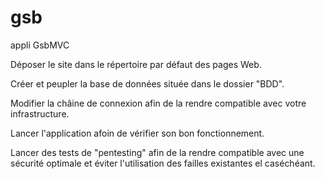 # gsb
 appli GsbMVC

Déposer le site dans le répertoire par défaut des pages Web.

Créer et peupler la base de données située dans le dossier "BDD".

Modifier la châine de connexion afin de la rendre compatible avec votre infrastructure.

Lancer l'application afoin de vérifier son bon fonctionnement.

Lancer des tests de "pentesting" afin de la rendre compatible avec une sécurité optimale et éviter l'utilisation des failles existantes el caséchéant.
